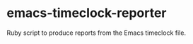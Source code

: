 emacs-timeclock-reporter
========================

Ruby script to produce reports from the Emacs timeclock file.
